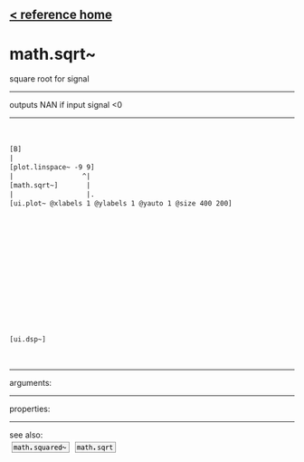 [< reference home](ceammc_lib.html)
---

# math.sqrt~


square root for signal

---

outputs NAN if input signal &lt;0<br>


---


```


[B]
|
[plot.linspace~ -9 9]
|                 ^|
[math.sqrt~]       |
|                  |.
[ui.plot~ @xlabels 1 @ylabels 1 @yauto 1 @size 400 200]














[ui.dsp~]

            
```

---
arguments:


---
properties:


---
see also:<br>
[![math.squared~](img/object_math.squared~.png)](math.squared~.html)
[![math.sqrt](img/object_math.sqrt.png)](math.sqrt.html)
